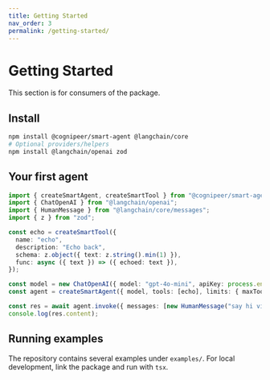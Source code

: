 ```yaml
---
title: Getting Started
nav_order: 3
permalink: /getting-started/
---
```


# Getting Started

This section is for consumers of the package.

## Install
```sh
npm install @cognipeer/smart-agent @langchain/core
# Optional providers/helpers
npm install @langchain/openai zod
```

## Your first agent
```ts
import { createSmartAgent, createSmartTool } from "@cognipeer/smart-agent";
import { ChatOpenAI } from "@langchain/openai";
import { HumanMessage } from "@langchain/core/messages";
import { z } from "zod";

const echo = createSmartTool({
  name: "echo",
  description: "Echo back",
  schema: z.object({ text: z.string().min(1) }),
  func: async ({ text }) => ({ echoed: text }),
});

const model = new ChatOpenAI({ model: "gpt-4o-mini", apiKey: process.env.OPENAI_API_KEY });
const agent = createSmartAgent({ model, tools: [echo], limits: { maxToolCalls: 5 } });

const res = await agent.invoke({ messages: [new HumanMessage("say hi via echo")] });
console.log(res.content);
```

## Running examples
The repository contains several examples under `examples/`. For local development, link the package and run with `tsx`.
